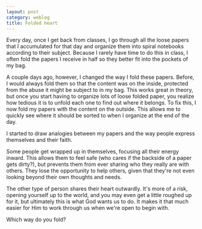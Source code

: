 ```yaml
---
layout: post
category: weblog
title: Folded heart
---
```


Every day, once I get back from classes, I go through all the loose papers that I accumulated for that day and organize them into spiral notebooks according to their subject. Because I rarely have time to do this in class, I often fold the papers I receive in half so they better fit into the pockets of my bag.

A couple days ago, however, I changed the way I fold these papers. Before, I would always fold them so that the content was on the inside, protected from the abuse it might be subject to in my bag. This works great in theory, but once you start having to organize lots of loose folded paper, you realize how tedious it is to unfold each one to find out where it belongs. To fix this, I now fold my papers with the content on the outside. This allows me to quickly see where it should be sorted to when I organize at the end of the day.

I started to draw analogies between my papers and the way people express themselves and their faith.

Some people get wrapped up in themselves, focusing all their energy inward. This allows them to feel safe (who cares if the backside of a paper gets dirty?), but prevents them from ever sharing who they really are with others. They lose the opportunity to help others, given that they're not even looking beyond their own thoughts and needs.

The other type of person shares their heart outwardly. It's more of a risk, opening yourself up to the world, and you may even get a little roughed up for it, but ultimately this is what God wants us to do. It makes it that much easier for Him to work through us when we're open to begin with.

Which way do you fold?